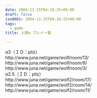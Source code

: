 ```yaml
---
date: 2004-11-15T04:16:25+09:00
draft: false
iso8601: 2004-11-15T04:16:25+09:00
tags:
  - game
title: 人狼α プレイ一覧

---
```


<div class="entry-body">
  <p>α3（ＩＤ：pliz）<br />
    http://www.juna.net/game/wolf/room/13/<br />
    http://www.juna.net/game/wolf/room/9/<br />
    http://www.juna.net/game/wolf/room/3/<br />
    α2.5（ＩＤ：pliz）<br />
    http://www.juna.net/game/wolf2/room/17/<br />
    http://www.juna.net/game/wolf2/room/14/<br />
    http://www.juna.net/game/wolf2/room/11/</p>
</div>
